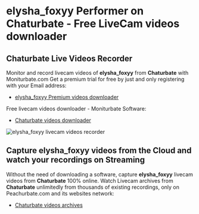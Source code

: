 # elysha_foxyy Performer on Chaturbate - Free LiveCam videos downloader

## Chaturbate Live Videos Recorder

Monitor and record livecam videos of **elysha_foxyy** from **Chaturbate** with Moniturbate.com
Get a premium trial for free by just and only registering with your Email address:
* [elysha_foxyy Premium videos downloader](https://moniturbate.com/request-demo-licence-key.html)

Free livecam videos downloader - Moniturbate Software:
* [Chaturbate videos downloader](https://moniturbate.com/moniturbate-download-software.html)

![elysha_foxyy livecam videos recorder](https://peachurnet.com/templates/moniturbate-software.png)


## Capture elysha_foxyy videos from the Cloud and watch your recordings on Streaming

Without the need of downloading a software, capture **elysha_foxyy** livecam videos from **Chaturbate** 100% online.
Watch Livecam archives from **Chaturbate** unlimitedly from thousands of existing recordings, only on Peachurbate.com and its websites network:
* [Chaturbate videos archives](https://peachurnet.com/)